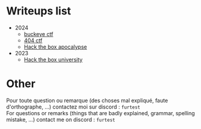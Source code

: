 # Writeups list

- 2024
    - [buckeye ctf](./2024/buckeye_ctf/rev_thank/README.md)
    - [404 ctf](./2024/404_ctf/reversible_engineering.md)
    - [Hack the box apocalypse](./2024/htb_apocalypse/summary.md)
- 2023
    - [Hack the box university](./2023/htb_university_ctf/windows_of_opportunity_writeup.md)

# Other


Pour toute question ou remarque (des choses mal expliqué, faute d'orthographe, ...) contactez moi sur discord : `furtest`   
For questions or remarks (things that are badly explained, grammar, spelling mistake, ...) contact me on discord : `furtest`
